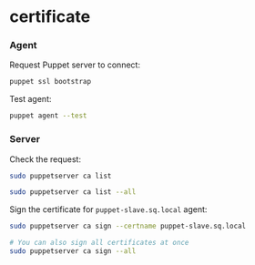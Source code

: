 # certificate

### Agent

Request Puppet server to connect:
```bash
puppet ssl bootstrap
```

Test agent:
```bash
puppet agent --test
```

### Server

Check the request:
```bash
sudo puppetserver ca list

sudo puppetserver ca list --all
```

Sign the certificate for `puppet-slave.sq.local` agent:
```bash
sudo puppetserver ca sign --certname puppet-slave.sq.local

# You can also sign all certificates at once
sudo puppetserver ca sign --all
```


